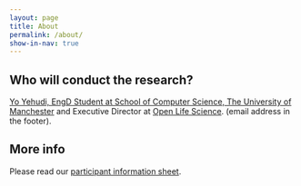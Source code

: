 ```yaml
---
layout: page
title: About
permalink: /about/
show-in-nav: true
---
```



## Who will conduct the research?
[Yo Yehudi, EngD Student at School of Computer Science, The University of Manchester](https://www.research.manchester.ac.uk/portal/yochannah.yehudi-postgrad.html) and Executive Director at [Open Life Science](https://openlifesci.org). (email address in the footer).

## More info
Please read our [participant information sheet](assets/PIS_sustainable_software.pdf).
